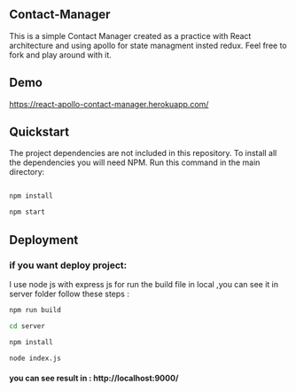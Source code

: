 ## Contact-Manager

This is a simple Contact Manager created as a practice with  React architecture and using apollo for state managment insted redux. Feel free to fork and play around with it.
## Demo
https://react-apollo-contact-manager.herokuapp.com/

## Quickstart 
The project dependencies are not included in this repository. To install all the dependencies you will need NPM. Run this command in the main directory:
```bash

npm install
```
```bash
npm start
```



## Deployment
### if you want deploy project:
I use node js with express js for run the build file in local ,you can see it in server folder
follow these steps : 
```bash
npm run build
```
```bash 
cd server
```
```bash
npm install
```
```bash 
node index.js
```
#### you can see result in : http://localhost:9000/
